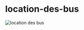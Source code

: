 # location-des-bus
![location des bus](https://github.com/amalchebil6/location-des-bus/assets/155232575/84d7f5fc-2efa-4a5f-8881-c966383ccc55)
